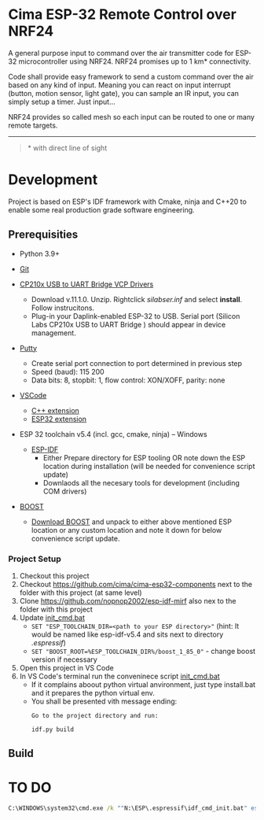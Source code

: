 # Cima ESP-32 Remote Control over NRF24

A general purpose input to command over the air transmitter code for ESP-32 microcontroller using NRF24. NRF24 promises up to 1 km* connectivity.

Code shall provide easy framework to send a custom command over the air based on any kind of input. Meaning you can react on input interrupt (button, motion sensor, light gate), you can sample an IR input, you can simply setup a timer. Just input...

NRF24 provides so called mesh so each input can be routed to one or many remote targets.

----
>\* with direct line of sight

# Development

Project is based on ESP's IDF framework with Cmake, ninja and C++20 to enable some real production grade software engineering.

## Prerequisities

- Python 3.9+
- [Git](https://git-scm.com/download/win)
- [CP210x USB to UART Bridge VCP Drivers](https://www.silabs.com/developers/usb-to-uart-bridge-vcp-drivers)
  - Download v.11.1.0. Unzip. Rightclick _silabser.inf_ and select **install**. Follow instrucitons.
  - Plug-in your Daplink-enabled ESP-32 to USB. Serial port (Silicon Labs CP210x USB to UART Bridge
) should appear in device management.
- [Putty](https://www.chiark.greenend.org.uk/~sgtatham/putty/latest.html)
  - Create serial port connection to port determined in previous step
  - Speed (baud): 115 200
  - Data bits: 8, stopbit: 1, flow control: XON/XOFF, parity: none
- [VSCode](https://code.visualstudio.com/)
  - [C++ extension](https://marketplace.visualstudio.com/items?itemName=ms-vscode.cpptools)
  - [ESP32 extension](https://marketplace.visualstudio.com/items?itemName=espressif.esp-idf-extension)

- ESP 32 toolchain v5.4 (incl. gcc, cmake, ninja) – Windows
  - [ESP-IDF](https://docs.espressif.com/projects/esp-idf/en/latest/esp32/get-started/windows-setup.html)
    - Either Prepare directory for ESP tooling OR note down the ESP location during installation (will be needed for convenience script update)
    - Downlaods all the necesary tools for development (including COM drivers)
- [BOOST](https://www.boost.org/)
    - [Download BOOST](https://www.boost.org/users/download/) and unpack to either above mentioned ESP location or any custom location and note it down for below convenience script update.

### Project Setup
1. Checkout this project
2. Checkout https://github.com/cima/cima-esp32-components next to the folder with this project (at same level)
3. Clone https://github.com/nopnop2002/esp-idf-mirf also nex to the folder with this project
4. Update [init_cmd.bat](init_cmd.bat)
   - `SET "ESP_TOOLCHAIN_DIR=<path to your ESP directory>"` (hint: It would be named like esp-idf-v5.4 and sits next to directory *.espressif*)
   - `SET "BOOST_ROOT=%ESP_TOOLCHAIN_DIR%/boost_1_85_0"` - change boost version if necessary
5. Open this project in VS Code
6. In VS Code's terminal run the conveninece script [init_cmd.bat](init_cmd.bat)
   - If it complains aboout python virtual anvironment, just type install.bat and it prepares the python virtual env.
   - You shall be presented vith message ending:
        ```
        Go to the project directory and run:

        idf.py build
        ```

## Build

# TO DO
```bat
C:\WINDOWS\system32\cmd.exe /k ""N:\ESP\.espressif\idf_cmd_init.bat" esp-idf-e775469ddabded8dd9fd7a8607dad9e4"
```